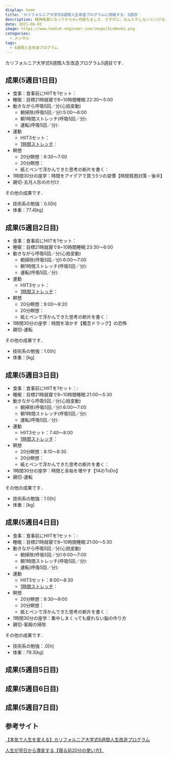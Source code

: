 ```yaml
---
display: home
title: 'カリフォルニア大学式6週間人生改造プログラムに挑戦する．5週目'
description: 精神疾患になってから4ヶ月経ちました．さすがに，なんとかしないといけないので，Daigoさんの動画であった[カリフォルニア大学式6週間人生改造プログラム](https://daigoblog.jp/pushing-thelimits/)を実施します．
date: 2021-06-03
image: https://www.hamlet-engineer.com/image/SixWeeks.png
categories: 
  - メンタル
tags:
  - 6週間人生改造プログラム
---
```


カリフォルニア大学式6週間人生改造プログラム5週目です．

<!-- more -->

## 成果(5週目1日目)
- 食事：食事前にHIITを1セット：
- 睡眠：目標21時就寝で8~10時間睡眠:22:30〜5:00
- 動きながら呼吸5回／分(心拍変動)
  - 朝掃除(呼吸5回／分):5:00〜6:00
  - 朝1時間ストレッチ(呼吸5回／分):
  - 運転(呼吸5回／分):
- 運動
  - HIIT3セット：
  - [1時間ストレッチ](https://www.youtube.com/watch?v=u4sHbtxgcok)：
- 瞑想
  - 20分瞑想：6:30〜7:00
  - 20分瞑想：
  - 紙とペンで浮かんできた思考の断片を書く：
- 1時間30分の座学：時間をアイデアで買う5つの習慣【時間貧困対策・後半】
- 親切-五月人形の片付け

その他の成果です．
- 技術系の勉強：0.0[h]
- 体重：77.4[kg]


## 成果(5週目2日目)
- 食事：食事前にHIITを1セット：
- 睡眠：目標21時就寝で8~10時間睡眠:23:30〜6:00
- 動きながら呼吸5回／分(心拍変動)
  - 朝掃除(呼吸5回／分):6:00〜7:00
  - 朝1時間ストレッチ(呼吸5回／分):
  - 運転(呼吸5回／分):
- 運動
  - HIIT3セット：
  - [1時間ストレッチ](https://www.youtube.com/watch?v=u4sHbtxgcok)：
- 瞑想
  - 20分瞑想：9:00〜9:20
  - 20分瞑想：
  - 紙とペンで浮かんできた思考の断片を書く：
- 1時間30分の座学：時間を溶かす【概念ドラッグ】の恐怖
- 親切-運転

その他の成果です．
- 技術系の勉強：1.0[h]
- 体重：[kg]

## 成果(5週目3日目)
- 食事：食事前にHIITを1セット：:
- 睡眠：目標21時就寝で8~10時間睡眠:21:00〜5:30
- 動きながら呼吸5回／分(心拍変動)
  - 朝掃除(呼吸5回／分):6:00〜7:00
  - 朝1時間ストレッチ(呼吸5回／分):
  - 運転(呼吸5回／分):
- 運動
  - HIIT3セット：7:40〜8:00
  - [1時間ストレッチ](https://www.youtube.com/watch?v=u4sHbtxgcok)：
- 瞑想
  - 20分瞑想：8:10〜8:30
  - 20分瞑想：
  - 紙とペンで浮かんできた思考の断片を書く：
- 1時間30分の座学：時間と余裕を増やす【14のToDo】
- 親切-運転

その他の成果です．
- 技術系の勉強：1.0[h]
- 体重：[kg]

## 成果(5週目4日目)
- 食事：食事前にHIITを1セット：:
- 睡眠：目標21時就寝で8~10時間睡眠:21:00〜5:30
- 動きながら呼吸5回／分(心拍変動)
  - 朝掃除(呼吸5回／分):6:00〜7:00
  - 朝1時間ストレッチ(呼吸5回／分):
  - 運転(呼吸5回／分):
- 運動
  - HIIT3セット：8:00〜8:30
  - [1時間ストレッチ](https://www.youtube.com/watch?v=u4sHbtxgcok)：
- 瞑想
  - 20分瞑想：8:30〜9:00
  - 20分瞑想：
  - 紙とペンで浮かんできた思考の断片を書く：
- 1時間30分の座学：集中しまくっても疲れない脳の作り方
- 親切-客殿の掃除

その他の成果です．
- 技術系の勉強：.0[h]
- 体重：79.3[kg]

## 成果(5週目5日目)

## 成果(5週目6日目)

## 成果(5週目7日目)



## 参考サイト
[【本気で人生を変える】カリフォルニア大学式6週間人生改造プログラム](https://daigoblog.jp/pushing-thelimits/)

[人生が翌日から激変する【寝る前20分の使い方】](https://daigoblog.jp/20minutes-night/)

<ClientOnly>
  <CallInArticleAdsense />
</ClientOnly>